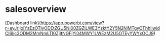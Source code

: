 # salesoverview
[Dashboard link}(https://app.powerbi.com/view?r=eyJrIjoiYzEzOTIyODEtZGU5Ni00ZGZiLWE3YzktY2Y5N2NiMTgyOThhIiwidCI6Ijc3ODM2MmNmLTI0ZjItNGFjYi04MWY1LWEzM2U5OTEyYWYxOCJ9)
